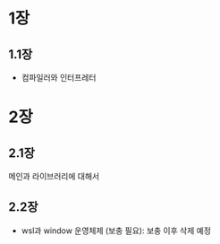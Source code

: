 # 1장
## 1.1장
- 컴파일러와 인터프레터

# 2장
## 2.1장
메인과 라이브러리에 대해서
## 2.2장
- wsl과 window 운영체제
(보충 필요): 보충 이후 삭제 예정
